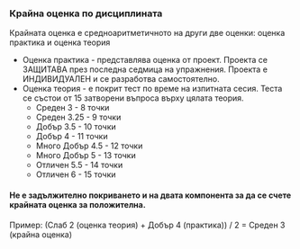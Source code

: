 ### Крайна оценка по дисциплината
Крайната оценка е средноаритметичното на други две оценки: оценка практика и  оценка теория
*  Оценка практика - представлява оценка от проект. Проекта се ЗАЩИТАВА през последна седмица на упражнения. Проекта е ИНДИВИДУАЛЕН и се разработва самостоятелно.
*  Оценка теория - е покрит тест по време на изпитната сесия. Теста се състои от 15 затворени въпроса върху цялата теория.
    *  Среден 3        -  8 точки
	*  Среден 3.25     -  9 точки
	*  Добър 3.5       - 10 точки
	*  Добър 4         - 11 точки
	*  Много Добър 4.5 - 12 точки
	*  Много Добър 5   - 13 точки
	*  Отличен 5.5     - 14 точки
	*  Отличен 6       - 15 точки

#### Не е задължително покриването и на двата компонента за да се счете крайната оценка за положителна.

Пример:
(Слаб 2 (оценка теория) + Добър 4 (практика)) / 2 = Среден 3 (крайна оценка)
